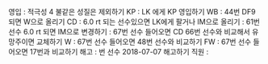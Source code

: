 영입	: 적극성 4 불같은 성질은 제외하기
KP	: LK 에게 KP 영입하기
WB	: 44번 DF9 되면 W으로 올리기
CD	: 6.0 rt 되는 선수있으면 LK에게 팔거나 IM으로 올리기
	: 61번 선수 6.0 rt 되면 IM으로 변경하기
	: 67번 선수 들어오면 CD 66번 선수와 비교해서 유망주이면 교체하기
W	: 67번 선수 들어오면 48번 선수와 비교하기
FW	: 67번 선수 들어오면 17번과 비교하기
해고	: 번 선수 2018-07-07 해고하기
직원	: 
